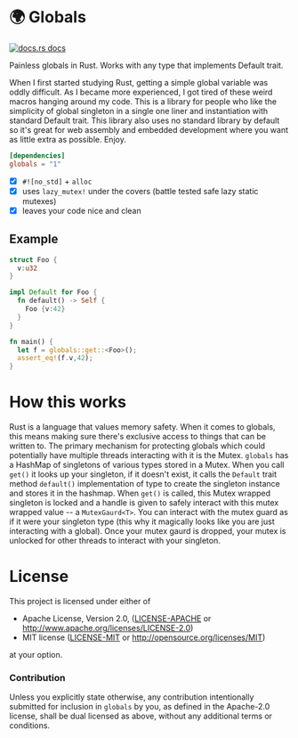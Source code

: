 # 🌍 Globals

<a href="https://docs.rs/globals"><img src="https://img.shields.io/badge/docs-latest-blue.svg?style=flat-square" alt="docs.rs docs" /></a>

Painless globals in Rust. Works with any type that implements Default trait.

When I first started studying Rust, getting a simple global variable was oddly difficult. As I became more experienced, I got tired of these weird macros hanging around my code. This is a library for people who like the simplicity of global singleton in a single one liner and instantiation with standard Default trait. This library also uses no standard library by default so it's great for web assembly and embedded development where you want as little extra as possible. Enjoy.

```toml
[dependencies]
globals = "1"
```
- [x] `#![no_std]` + `alloc`
- [x] uses `lazy_mutex!` under the covers (battle tested safe lazy static mutexes) 
- [x] leaves your code nice and clean

## Example

```rust
struct Foo {
  v:u32
}

impl Default for Foo {
  fn default() -> Self {
    Foo {v:42}
  }
}

fn main() {
  let f = globals::get::<Foo>();
  assert_eq!(f.v,42);
}
```

# How this works

Rust is a language that values memory safety. When it comes to globals, this means making sure there's exclusive access to things that can be written to. The primary mechanism for protecting globals which could potentially have multiple threads interacting with it is the Mutex. `globals` has a HashMap of singletons of various types stored in a Mutex. When you call `get()` it looks up your singleton, if it doesn't exist, it calls the `Default` trait method `default()` implementation of type to create the singleton instance and stores it in the hashmap. When `get()` is called, this Mutex wrapped singleton is locked and a handle is given to safely interact with this mutex wrapped value -- a `MutexGaurd<T>`. You can interact with the mutex guard as if it were your singleton type (this why it magically looks like you are just interacting with a global). Once your mutex gaurd is dropped, your mutex is unlocked for other threads to interact with your singleton.

# License

This project is licensed under either of

 * Apache License, Version 2.0, ([LICENSE-APACHE](LICENSE-APACHE) or
   http://www.apache.org/licenses/LICENSE-2.0)
 * MIT license ([LICENSE-MIT](LICENSE-MIT) or
   http://opensource.org/licenses/MIT)

at your option.

### Contribution

Unless you explicitly state otherwise, any contribution intentionally submitted for inclusion in `globals` by you, as defined in the Apache-2.0 license, shall be dual licensed as above, without any additional terms or conditions.
